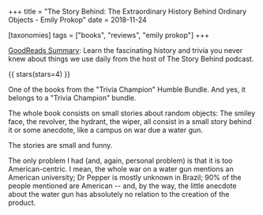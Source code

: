 +++
title = "The Story Behind: The Extraordinary History Behind Ordinary Objects - Emily Prokop"
date = 2018-11-24

[taxonomies]
tags = ["books", "reviews", "emily prokop"]
+++

[GoodReads Summary](https://www.goodreads.com/book/show/38813455-the-story-behind):
Learn the fascinating history and trivia you never knew about things we use
daily from the host of The Story Behind podcast.

<!-- more -->

{{ stars(stars=4) }}

One of the books from the "Trivia Champion" Humble Bundle. And yes, it belongs
to a "Trivia Champion" bundle.

The whole book consists on small stories about random objects: The smiley face,
the revolver, the hydrant, the wiper, all consist in a small story behind it
or some anecdote, like a campus on war due a water gun.

The stories are small and funny.

The only problem I had (and, again, personal problem) is that it is too
American-centric. I mean, the whole war on a water gun mentions an American
university; Dr Pepper is mostly unknown in Brazil; 90% of the people mentioned
are American -- and, by the way, the little anecdote about the water gun has
absolutely no relation to the creation of the product.
